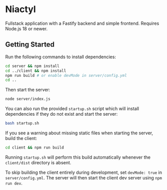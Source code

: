 # Niactyl

Fullstack application with a Fastify backend and simple frontend. Requires Node.js 18 or newer.

## Getting Started

Run the following commands to install dependencies:

```bash
cd server && npm install
cd ../client && npm install
npm run build # or enable devMode in server/config.yml
cd ..
```

Then start the server:

```bash
node server/index.js
```

You can also run the provided `startup.sh` script which will install dependencies if they do not exist and start the server:

```bash
bash startup.sh
```

If you see a warning about missing static files when starting the server, build the client:

```bash
cd client && npm run build
```

Running `startup.sh` will perform this build automatically whenever the `client/dist` directory is absent.

To skip building the client entirely during development, set `devMode: true` in `server/config.yml`. The server will then start the client dev server using `npm run dev`.
